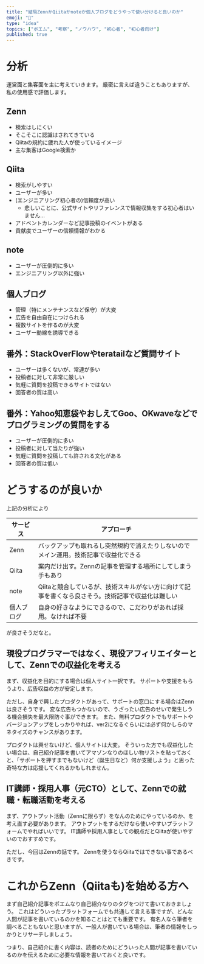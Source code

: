 ```yaml
---
title: "結局ZennかQiitaかnoteか個人ブログをどうやって使い分けると良いのか"
emoji: "🤔"
type: "idea"
topics: ["ポエム", "考察", "ノウハウ", "初心者", "初心者向け"]
published: true
---
```


# 分析
運営面と集客面を主に考えていきます。
厳密に言えば違うこともありますが、私の使用感で評価します。

## Zenn
- 検索はしにくい
- そこそこに認識はされてきている
- Qiitaの規約に疲れた人が使っているイメージ
- 主な集客はGoogle検索か

## Qiita
- 検索がしやすい
- ユーザーが多い
- (エンジニアリング初心者の)信頼度が高い
  - 悲しいことに、公式サイトやリファレンスで情報収集をする初心者はいません…
- アドベントカレンダーなど記事投稿のイベントがある
- 貢献度でユーザーの信頼情報がわかる

## note
- ユーザーが圧倒的に多い
- エンジニアリング以外に強い

## 個人ブログ
- 管理（特にメンテナンスなど保守）が大変
- 広告を自由自在につけられる
- 複数サイトを作るのが大変
- ユーザー動線を誘導できる

## 番外：StackOverFlowやteratailなど質問サイト
- ユーザーは多くないが、常連が多い
- 投稿者に対して非常に厳しい
- 気軽に質問を投稿できるサイトではない
- 回答者の質は高い

## 番外：Yahoo知恵袋やおしえてGoo、OKwaveなどでプログラミングの質問をする
- ユーザーが圧倒的に多い
- 投稿者に対して当たりが強い
- 気軽に質問を投稿しても許される文化がある
- 回答者の質は低い

# どうするのが良いか
上記の分析により

|サービス|アプローチ|
|---|---|
|Zenn|バックアップも取れるし突然規約で消えたりしないのでメイン運用。技術記事で収益化できる|
|Qiita|案内だけ出す。Zennの記事を管理する場所にしてしまう手もあり|
|note|Qiitaと競合しているが、技術スキルがない方に向けて記事を書くなら良さそう。技術記事で収益化は難しい|
|個人ブログ|自身の好きなようにできるので、こだわりがあれば採用。なければ不要|

が良さそうだなと。

## 現役プログラマーではなく、現役アフィリエイターとして、Zennでの収益化を考える
まず、収益化を目的にする場合は個人サイト一択です。
サポートや支援をもらうより、広告収益の方が安定します。

ただし、自身で興したプロダクトがあって、サポートの窓口にする場合はZennは良さそうです。
変な広告もつかないので、うざったい広告のせいで発生しうる機会損失を最大限防ぐ事ができます。
また、無料プロダクトでもサポートやバージョンアップをしっかりやれば、ver2になるぐらいには必ず何かしらのマネタイズのチャンスがあります。

プロダクトは興せないけど、個人サイトは大変。
そういった方でも収益化したい場合は、自己紹介記事を書いてアマゾンなりのほしい物リストを貼っておくと、「サポートを押すまでもないけど（誕生日など）何か支援しよう」と思った奇特な方は応援してくれるかもしれません。

## IT講師・採用人事（元CTO）として、Zennでの就職・転職活動を考える
まず、アウトプット活動（Zennに限らず）をなんのためにやっているのか、を考え直す必要があります。
アウトプットをするだけなら使いやすいプラットフォームでやればいいです。
IT講師や採用人事としての観点だとQiitaが使いやすいのでおすすめです。

ただし、今回はZennの話です。
Zennを使うならQiitaではできない事であるべきです。

# これからZenn（Qiitaも)を始める方へ
まず自己紹介記事をポエムなり自己紹介なりのタグをつけて書いておきましょう。
これはどういったプラットフォームでも共通して言える事ですが、どんな人間が記事を書いているのかを知ることはとても重要です。
有名人なら筆者を調べることもないと思いますが、一般人が書いている場合は、筆者の情報をしっかりとリサーチしましょう。

つまり、自己紹介に書く内容は、読者のためにどういった人間が記事を書いているのかを伝えるために必要な情報を書いておくと良いです。
